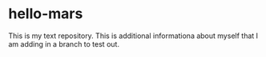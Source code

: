 # hello-mars
This is my text repository.  This is additional informationa about myself that I am adding in a branch to test out.
